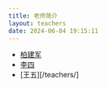 ```yaml
---
title: 老师简介
layout: teachers
date: 2024-06-04 19:15:11
---
```




- [柏建军](/teachers/柏建军)
- [李四](/teachers/lisi)
- [王五][/teachers/]